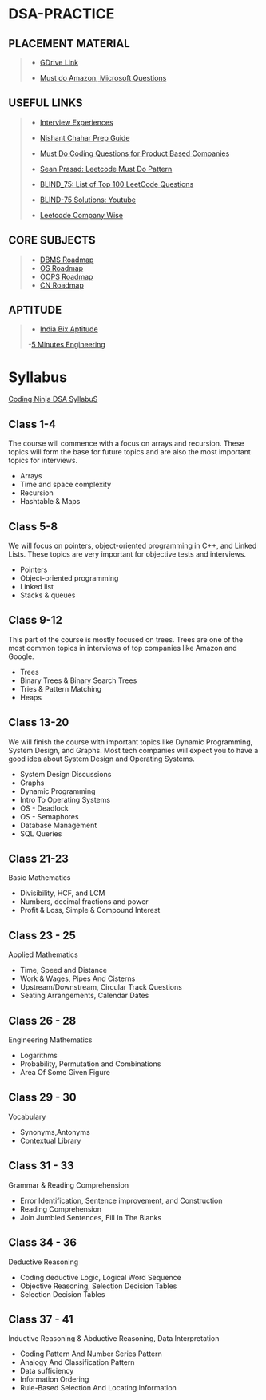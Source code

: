 # DSA-PRACTICE

## PLACEMENT MATERIAL

> - [GDrive Link](https://drive.google.com/drive/folders/1hknMRw-JwDiABPO_cjWimzJb8MaLJrnv?usp=sharing)
>
> - [Must do  Amazon, Microsoft Questions](https://www.geeksforgeeks.org/must-do-coding-questions-for-companies-like-amazon-microsoft-adobe/)
## USEFUL LINKS
> - [Interview Experiences](https://github.com/yash0530/InterviewPrepResources)
>
> - [Nishant Chahar Prep Guide](https://github.com/chaharnishant11/PlacmentPrepGuide)
>
> - [Must Do Coding Questions for Product Based Companies](https://www.geeksforgeeks.org/must-do-coding-questions-for-product-based-companies/?ref=ghb)
>
> - [Sean Prasad: Leetcode Must Do Pattern](https://seanprashad.com/leetcode-patterns/)
>
> - [BLIND_75: List of Top 100 LeetCode Questions](https://www.teamblind.com/post/New-Year-Gift---Curated-List-of-Top-100-LeetCode-Questions-to-Save-Your-Time-OaM1orEU/)
>
> - [BLIND-75 Solutions: Youtube](https://www.youtube.com/playlist?list=PLot-Xpze53ldVwtstag2TL4HQhAnC8ATf)
>
> - [Leetcode Company Wise](https://github.com/krishnadey30/LeetCode-Questions-CompanyWise)

## CORE SUBJECTS

> - [DBMS Roadmap](https://whimsical.com/dbms-roadmap-by-love-babbar-FmUi8ffVop33t3MmpVxPCo)
> - [OS Roadmap](https://whimsical.com/operating-system-cheatsheet-by-love-babbar-S9tuWBCSQfzoBRF5EDNinQ)
> - [OOPS Roadmap](https://whimsical.com/object-oriented-programming-cheatsheet-by-love-babbar-YbSgLatbWQ4R5paV7EgqFw)
> - [CN Roadmap](https://whimsical.com/networking-cheatsheet-by-love-babbar-FcLExFDezehhfsbDPfZDBv)

## APTITUDE

> - [India Bix Aptitude](https://www.indiabix.com/aptitude/questions-and-answers/)
> 
> -[5 Minutes Engineering](https://www.youtube.com/playlist?list=PLYwpaL_SFmcBpa1jwpCbEDespCRF3UPE5)

# Syllabus

[Coding Ninja DSA SyllabuS](https://www.codingninjas.com/courses/online-interview-preparation)

## Class 1-4

The course will commence with a focus on arrays and recursion. These topics will form the base for future topics and are also the most important topics for interviews.

- Arrays
- Time and space complexity
- Recursion
- Hashtable & Maps

## Class 5-8

We will focus on pointers, object-oriented programming in C++, and Linked Lists. These topics are very important for objective tests and interviews.

- Pointers
- Object-oriented programming
- Linked list
- Stacks & queues

## Class 9-12

This part of the course is mostly focused on trees. Trees are one of the most common topics in interviews of top companies like Amazon and Google.

- Trees
- Binary Trees & Binary Search Trees
- Tries & Pattern Matching
- Heaps

## Class 13-20

We will finish the course with important topics like Dynamic Programming, System Design, and Graphs. Most tech companies will expect you to have a good idea about System Design and Operating Systems.

- System Design Discussions
- Graphs
- Dynamic Programming
- Intro To Operating Systems
- OS - Deadlock
- OS - Semaphores
- Database Management
- SQL Queries

## Class 21-23

Basic Mathematics

- Divisibility, HCF, and LCM
- Numbers, decimal fractions and power
- Profit & Loss, Simple & Compound Interest

## Class 23 - 25

Applied Mathematics

- Time, Speed and Distance
- Work & Wages, Pipes And Cisterns
- Upstream/Downstream, Circular Track Questions
- Seating Arrangements, Calendar Dates

## Class 26 - 28

Engineering Mathematics

- Logarithms
- Probability, Permutation and Combinations
- Area Of Some Given Figure

## Class 29 - 30

Vocabulary

- Synonyms,Antonyms
- Contextual Library

## Class 31 - 33

Grammar & Reading Comprehension

- Error Identification, Sentence improvement, and Construction
- Reading Comprehension
- Join Jumbled Sentences, Fill In The Blanks

## Class 34 - 36

Deductive Reasoning

- Coding deductive Logic, Logical Word Sequence
- Objective Reasoning, Selection Decision Tables
- Selection Decision Tables

## Class 37 - 41

Inductive Reasoning & Abductive Reasoning, Data Interpretation

- Coding Pattern And Number Series Pattern
- Analogy And Classification Pattern
- Data sufficiency
- Information Ordering
- Rule-Based Selection And Locating Information
